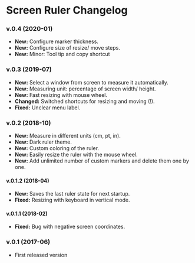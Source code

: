 # Screen Ruler Changelog

### v.0.4 (2020-01)
- **New:** Configure marker thickness.
- **New:** Configure size of resize/ move steps.
- **New:** Minor: Tool tip and copy shortcut

### v.0.3 (2019-07)
- **New:** Select a window from screen to measure it automatically.
- **New:** Measuring unit: percentage of screen width/ height.
- **New:** Fast resizing with mouse wheel.
- **Changed:** Switched shortcuts for resizing and moving (!).
- **Fixed:** Unclear menu label.

### v.0.2 (2018-10)
- **New:** Measure in different units (cm, pt, in).
- **New:** Dark ruler theme.
- **New:** Custom coloring of the ruler.
- **New:** Easily resize the ruler with the mouse wheel.
- **New:** Add unlimited number of custom markers and delete them one by one.

#### v.0.1.2 (2018-04)
- **New:** Saves the last ruler state for next startup.
- **Fixed:** Resizing with keyboard in vertical mode.

#### v.0.1.1 (2018-02)
- **Fixed:** Bug with negative screen coordinates.

### v.0.1 (2017-06)
- First released version
